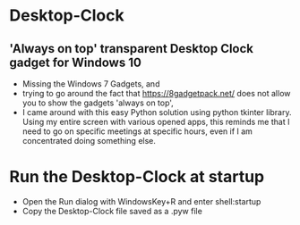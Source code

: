 # Desktop-Clock

## 'Always on top' transparent Desktop Clock gadget for Windows 10

* Missing the Windows 7 Gadgets, and 
* trying to go around the fact that https://8gadgetpack.net/ does not allow you to show the gadgets 'always on top', 
* I came around with this easy Python solution using python tkinter library. Using my entire screen with various opened apps, this reminds me that I need to go on specific meetings at specific hours, even if I am concentrated doing something else.

# Run the Desktop-Clock at startup

* Open the Run dialog with WindowsKey+R and enter shell:startup
* Copy the Desktop-Clock file saved as a .pyw file
